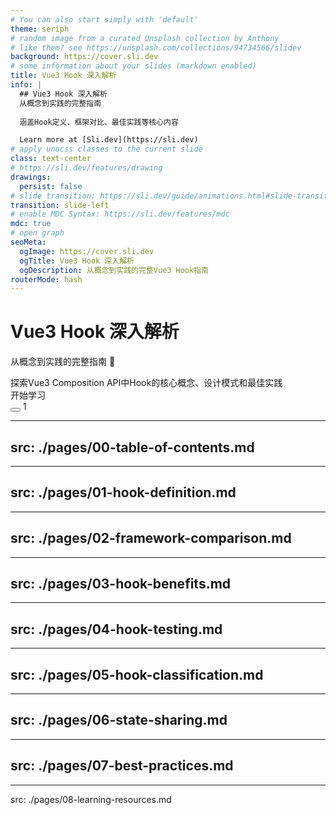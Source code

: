 ```yaml
---
# You can also start simply with 'default'
theme: seriph
# random image from a curated Unsplash collection by Anthony
# like them? see https://unsplash.com/collections/94734566/slidev
background: https://cover.sli.dev
# some information about your slides (markdown enabled)
title: Vue3 Hook 深入解析
info: |
  ## Vue3 Hook 深入解析
  从概念到实践的完整指南
  
  涵盖Hook定义、框架对比、最佳实践等核心内容

  Learn more at [Sli.dev](https://sli.dev)
# apply unocss classes to the current slide
class: text-center
# https://sli.dev/features/drawing
drawings:
  persist: false
# slide transition: https://sli.dev/guide/animations.html#slide-transitions
transition: slide-left
# enable MDC Syntax: https://sli.dev/features/mdc
mdc: true
# open graph
seoMeta:
  ogImage: https://cover.sli.dev
  ogTitle: Vue3 Hook 深入解析
  ogDescription: 从概念到实践的完整Vue3 Hook指南
routerMode: hash
---
```


# Vue3 Hook 深入解析

从概念到实践的完整指南 🎣

<div class="mt-12 space-y-4">
  <div class="text-lg opacity-80">
    探索Vue3 Composition API中Hook的核心概念、设计模式和最佳实践
  </div>
  
  <div @click="$slidev.nav.next" class="mt-8 py-2 px-4 bg-blue-500 text-white rounded cursor-pointer inline-block" hover:bg="blue-600">
    开始学习 <carbon:arrow-right class="inline ml-2" />
  </div>
</div>

<div class="abs-br m-6 text-xl">
  <button @click="$slidev.nav.openInEditor()" title="Open in Editor" class="slidev-icon-btn">
    <carbon:edit />
  </button>
  <a href="https://github.com/slidevjs/slidev" target="_blank" class="slidev-icon-btn">
    <carbon:logo-github />
  </a>1
</div>

<!--
The last comment block of each slide will be treated as slide notes. It will be visible and editable in Presenter Mode along with the slide. [Read more in the docs](https://sli.dev/guide/syntax.html#notes)
-->

---
src: ./pages/00-table-of-contents.md
---

---
src: ./pages/01-hook-definition.md
---

---
src: ./pages/02-framework-comparison.md
---

---
src: ./pages/03-hook-benefits.md
---

---
src: ./pages/04-hook-testing.md
---

---
src: ./pages/05-hook-classification.md
---

---
src: ./pages/06-state-sharing.md
---

---
src: ./pages/07-best-practices.md
---

---
src: ./pages/08-learning-resources.md

<!--
Hook 主题幻灯片的自定义样式
-->

<style>
</style>

<!--
Hook 主题幻灯片完整呈现完毕
感谢观看！
-->
